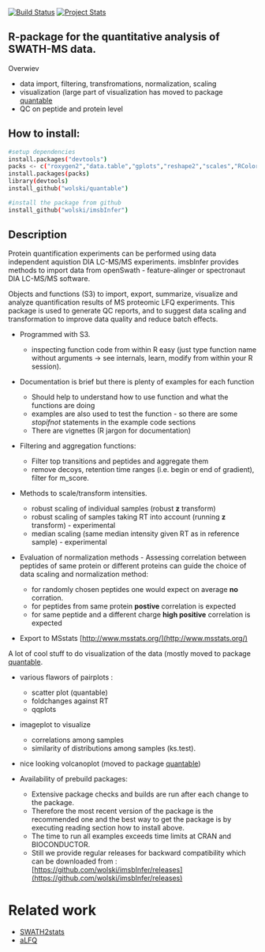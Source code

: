 [![Build Status](https://travis-ci.org/wolski/imsbInfer.svg?branch=master)](https://travis-ci.org/wolski/imsbInfer)
[![Project Stats](https://www.ohloh.net/p/imsbInfer/widgets/project_thin_badge.gif)](https://www.ohloh.net/p/imsbInfer)

## R-package for the quantitative analysis of SWATH-MS data.

Overwiev

- data import, filtering, transfromations, normalization,  scaling
- visualization (large part of visualization has moved to package [quantable](https://github.com/protViz/quantable)
- QC on peptide and protein level

## How to install:
```sh
#setup dependencies
install.packages("devtools")
packs <- c("roxygen2","data.table","gplots","reshape2","scales","RColorBrewer")
install.packages(packs)
library(devtools)
install_github("wolski/quantable")

#install the package from github
install_github("wolski/imsbInfer")
```

## Description

Protein quantification experiments can be performed using data independent aquistion DIA LC-MS/MS experiments.
imsbInfer provides methods to import data from openSwath - feature-alinger or spectronaut DIA LC-MS/MS software.

Objects and functions (S3) to import, export, summarize, visualize and analyze quantification results of MS proteomic LFQ experiments. This package is used to generate QC reports, and to suggest data scaling and transformation to improve data quality and reduce batch effects.

* Programmed with S3. 
  * inspecting function code from within R easy (just type function name without arguments -> see internals, learn, modify from within your R session).

* Documentation is brief but there is plenty of examples for each function
  * Should help to understand how to use function and what the functions are doing
  * examples are also used to test the function - so there are some _stopifnot_ statements in the example code sections
  * There are vignettes (R jargon for documentation)

* Filtering and aggregation functions:
  * Filter top transitions and peptides and aggregate them
  * remove decoys, retention time ranges (i.e. begin or end of gradient), filter for m_score.

* Methods to scale/transform intensities.
  - robust scaling of individual samples (robust __z__ transform)
  - robust scaling of samples taking RT into account (running __z__ transform) - experimental
  - median scaling (same median intensity given RT as in reference sample) - experimental

* Evaluation of normalization methods - Assessing correlation between peptides of same protein or different proteins can guide the choice of data scaling and normalization method:
  - for randomly chosen peptides one would expect on average **no** corration.
  - for peptides from same protein **postive** correlation is expected
  - for same peptide and a different charge **high positive** correlation is expected

* Export to MSstats [http://www.msstats.org/](http://www.msstats.org/)

A lot of cool stuff to do visualization of the data (mostly moved to package [quantable](https://github.com/protViz/quantable).

* various flawors of pairplots : 
  - scatter plot (quantable)
  - foldchanges against RT
  - qqplots

* imageplot to visualize 
  - correlations among samples
  - similarity of distributions among samples (ks.test).

* nice looking volcanoplot (moved to package [quantable](https://github.com/protviz/quantable))

* Availability of prebuild packages:
  - Extensive package checks and builds are run after each change to the package.
  - Therefore the most recent version of the package is the recommended one and the best way to get the package is by executing reading section how to install above.
  - The time to run all examples exceeds time limits at CRAN and BIOCONDUCTOR.
  - Still we provide regular releases for backward compatibility which can be downloaded from : [https://github.com/wolski/imsbInfer/releases](https://github.com/wolski/imsbInfer/releases)

# Related work

* [SWATH2stats](http://www.bioconductor.org/packages/release/bioc/html/SWATH2stats.html)
* [aLFQ](https://cran.r-project.org/web/packages/aLFQ/index.html)
